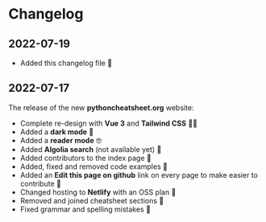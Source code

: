 # Changelog

## 2022-07-19

- Added this changelog file 📖

## 2022-07-17

The release of the new **pythoncheatsheet.org** website:

- Complete re-design with **Vue 3** and **Tailwind CSS** 🧑‍💻
- Added a **dark mode** 🌚
- Added a **reader mode** 🤓
- Added **Algolia search** (not available yet) 🔎
- Added contributors to the index page 🥰
- Added, fixed and removed code examples 📖
- Added an **Edit this page on github** link on every page to make easier to contribute 📖
- Changed hosting to **Netlify** with an OSS plan 🎉
- Removed and joined cheatsheet sections 📖
- Fixed grammar and spelling mistakes 📖
